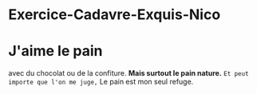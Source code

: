 # Exercice-Cadavre-Exquis-Nico

# J'aime le pain

avec du chocolat ou de la confiture.
**Mais surtout le pain nature.**
``Et peut importe que l'on me juge,``
Le pain est mon seul refuge.
